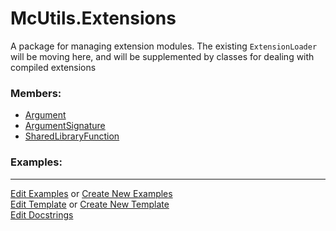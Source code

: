 # <a id="McUtils.Extensions">McUtils.Extensions</a>
    
A package for managing extension modules.
The existing `ExtensionLoader` will be moving here, and will be supplemented by classes for dealing with compiled extensions

### Members:

  - [Argument](Extensions/SharedLibraryManager/Argument.md)
  - [ArgumentSignature](Extensions/SharedLibraryManager/ArgumentSignature.md)
  - [SharedLibraryFunction](Extensions/SharedLibraryManager/SharedLibraryFunction.md)

### Examples:



___

[Edit Examples](https://github.com/McCoyGroup/References/edit/gh-pages/Documentation/examples/McUtils/Extensions.md) or 
[Create New Examples](https://github.com/McCoyGroup/References/new/gh-pages/?filename=Documentation/examples/McUtils/Extensions.md) <br/>
[Edit Template](https://github.com/McCoyGroup/References/edit/gh-pages/Documentation/templates/McUtils/Extensions.md) or 
[Create New Template](https://github.com/McCoyGroup/References/new/gh-pages/?filename=Documentation/templates/McUtils/Extensions.md) <br/>
[Edit Docstrings](https://github.com/McCoyGroup/McUtils/edit/master/Extensions/__init__.py?message=Update%20Docs)